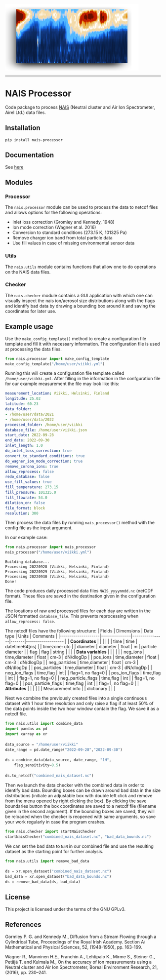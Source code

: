 ![logo](https://github.com/jlpl/nais-processor/blob/master/docs/_static/logo.png?raw=true)

---

# NAIS Processor
Code package to process [NAIS](https://www.airel.ee/products/nais/) (Neutral cluster and Air Ion Spectrometer, Airel Ltd.) data files.

## Installation
```shell
pip install nais-processor
```

## Documentation
See [here](https://jlpl.github.io/nais-processor/)

## Modules

### Processor
The `nais.processor` module can be used to process the data to netcdf files and allows options for the following operations:

* Inlet loss correction (Gromley and Kennedy, 1948)
* Ion mode correction (Wagner et al. 2016)
* Conversion to standard conditions (273.15 K, 101325 Pa)
* Remove charger ion band from total particle data
* Use fill values in case of missing environmental sensor data

### Utils
The `nais.utils` module contains functions that allow one to do operations on the NAIS data files.

### Checker
The `nais.checker` module contains a GUI application with which one can visually inspect the nais ion/aerosol size distributions along with the flags and identify bad data by drawing a bounding box around it and saving the coordinates for later use.

## Example usage
Use the `make_config_template()` method to create a configuration file template and fill it with necessary information. The configuration file is used at processing the data files.
```python
from nais.processor import make_config_template
make_config_template("/home/user/viikki.yml")
```
Running this will create a configuration file template called `/home/user/viikki.yml`. After filling in the information in the confguration file for our example measurement the file may look like this:
```yaml
measurement_location: Viikki, Helsinki, Finland
longitude: 25.02
latitude: 60.23
data_folder:
- /home/user/data/2021
- /home/user/data/2022
processed_folder: /home/user/viikki
database_file: /home/user/viikki.json
start_date: 2022-09-28
end_date: 2022-09-30
inlet_length: 1.0
do_inlet_loss_correction: true
convert_to_standard_conditions: true
do_wagner_ion_mode_correction: true
remove_corona_ions: true
allow_reprocess: false
redo_database: false
use_fill_values: true
fill_temperature: 273.15
fill_pressure: 101325.0
fill_flowrate: 54.0
dilution_on: false
file_format: block
resolution: 300 
```
Then process the data files by running `nais_processor()` method with the config file as the input argument.

In our example case:
```python
from nais.processor import nais_processor
nais_processor("/home/user/viikki.yml")
```
```
Building database...
Processing 20220928 (Viikki, Helsinki, Finland)
Processing 20220929 (Viikki, Helsinki, Finland)
Processing 20220930 (Viikki, Helsinki, Finland)
Done!
```
The code produces daily processed data files `NAIS_yyyymmdd.nc` (netCDF format). These files are saved in the destination given in the configuration file.

The locations of raw and processed files for each day are written in the JSON formatted `database_file`. This prevents reprocessing when `allow_reprocess: false`.

The netcdf files have the following structure:
| Fields             | Dimensions    | Data type      | Units | Comments           |
|--------------------|---------------|----------------|-------|------------------- |
| **Coordinates**    |               |                |       |                    |
| time               | time          | datetime64[ns] |       | timezone: utc      |
| diameter           | diameter      | float          | m     | particle diameter  |
| flag               | flag          | string         |       |                    |
| **Data variables** |               |                |       |                    |
| neg_ions           | time,diameter | float          | cm-3  | dN/dlogDp          |
| pos_ions           | time,diameter | float          | cm-3  | dN/dlogDp          |
| neg_particles      | time,diameter | float          | cm-3  | dN/dlogDp          |
| pos_particles      | time,diameter | float          | cm-3  | dN/dlogDp          |
| neg_ion_flags      | time,flag     | int            |       | flag=1, no flag=0  |
| pos_ion_flags      | time,flag     | int            |       | flag=1, no flag=0  |
| neg_particle_flags | time,flag     | int            |       | flag=1, no flag=0  |
| pos_particle_flags | time,flag     | int            |       | flag=1, no flag=0  |
| **Attributes**     |               |                |       |                    |
| Measurement info   |               | dictionary     |       |                    |

Next we combine the previously created files into a single continuous dataset with 1 hour time resolution and only raise a flag if at least 50% of the data points inside the two hour window contain the flag. We save it as a netcdf file.
```python
from nais.utils import combine_data
import pandas as pd
import xarray as xr

data_source = "/home/user/viikki"
date_range = pd.date_range("2022-09-28","2022-09-30")

ds = combine_data(data_source, date_range, "1H",
    flag_sensitivity=0.5)

ds.to_netcdf("combined_nais_dataset.nc")
```
Then we launch the data checker with the combined data in order to identify bad data. Bounding boxes can be drawn around bad data in the size distributions (initiate an adjustable box with double left click and remove from the menu opened by right clicking the box). By clicking the save boundaries button the box coordinates are saved to a netcdf file (filename given in the second argument). If the bounding boxes are saved, they will be reloaded when the checker is reopened with same arguments, so save your work regularly in case the program crashes.
```python
from nais.checker import startNaisChecker
startNaisChecker("combined_nais_dataset.nc", "bad_data_bounds.nc")
```
We can set the bad data to `NaN` in our combined file and use the resulting dataset as the starting point for further analysis.
```python
from nais.utils import remove_bad_data

ds = xr.open_dataset("combined_nais_dataset.nc")
bad_data = xr.open_dataset("bad_data_bounds.nc")
ds = remove_bad_data(ds, bad_data)
```

## License
This project is licensed under the terms of the GNU GPLv3.

## References
Gormley P. G. and Kennedy M., Diffusion from a Stream Flowing through a Cylindrical Tube, Proceedings of the Royal Irish Academy. Section A: Mathematical and Physical Sciences, 52, (1948-1950), pp. 163-169.

Wagner R., Manninen H.E., Franchin A., Lehtipalo K., Mirme S., Steiner G., Petäjä T. and Kulmala M., On the accuracy of ion measurements using a Neutral cluster and Air Ion Spectrometer, Boreal Environment Research, 21, (2016), pp. 230–241.

